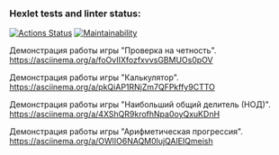 ### Hexlet tests and linter status:
[![Actions Status](https://github.com/maximl93/java-project-61/actions/workflows/hexlet-check.yml/badge.svg)](https://github.com/maximl93/java-project-61/actions)
[![Maintainability](https://api.codeclimate.com/v1/badges/ae2af39585d0def60ad1/maintainability)](https://codeclimate.com/github/maximl93/java-project-61/maintainability)

Демонстрация работы игры "Проверка на четность".
https://asciinema.org/a/foOvIIXfozfxvvsGBMUOs0pOV

Демонстрация работы игры "Калькулятор".
https://asciinema.org/a/pkQiAP1RNjZm7QFPkffy9CTTO

Демонстрация работы игры "Наибольший общий делитель (НОД)".
https://asciinema.org/a/4XShQR9krofhNpa0oyQxuKDnH

Демонстрация работы игры "Арифметическая прогрессия".
https://asciinema.org/a/OWlIO6NAQM0lujQAlEIQmeish
